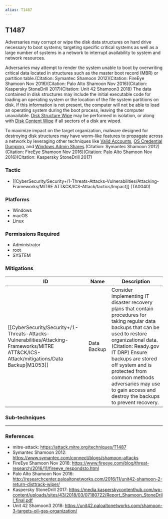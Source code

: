```yaml
---
alias: T1487
---
```


## T1487

Adversaries may corrupt or wipe the disk data structures on hard drive necessary to boot systems; targeting specific critical systems as well as a large number of systems in a network to interrupt availability to system and network resources. 

Adversaries may attempt to render the system unable to boot by overwriting critical data located in structures such as the master boot record (MBR) or partition table.(Citation: Symantec Shamoon 2012)(Citation: FireEye Shamoon Nov 2016)(Citation: Palo Alto Shamoon Nov 2016)(Citation: Kaspersky StoneDrill 2017)(Citation: Unit 42 Shamoon3 2018) The data contained in disk structures may include the initial executable code for loading an operating system or the location of the file system partitions on disk. If this information is not present, the computer will not be able to load an operating system during the boot process, leaving the computer unavailable. [Disk Structure Wipe](https://attack.mitre.org/techniques/T1487) may be performed in isolation, or along with [Disk Content Wipe](https://attack.mitre.org/techniques/T1488) if all sectors of a disk are wiped.

To maximize impact on the target organization, malware designed for destroying disk structures may have worm-like features to propagate across a network by leveraging other techniques like [Valid Accounts](https://attack.mitre.org/techniques/T1078), [OS Credential Dumping](https://attack.mitre.org/techniques/T1003), and [Windows Admin Shares](https://attack.mitre.org/techniques/T1077).(Citation: Symantec Shamoon 2012)(Citation: FireEye Shamoon Nov 2016)(Citation: Palo Alto Shamoon Nov 2016)(Citation: Kaspersky StoneDrill 2017)


### Tactic
- [[CyberSecurity/Security+/1-Threats-Attacks-Vulnerabilities/Attacking-Frameworks/MITRE ATT&CK/ICS-Attack/tactics/Impact]] (TA0040)

### Platforms
- Windows
- macOS
- Linux

### Permissions Required
- Administrator
- root
- SYSTEM

### Mitigations

| ID | Name | Description |
| --- | --- | --- |
| [[CyberSecurity/Security+/1-Threats-Attacks-Vulnerabilities/Attacking-Frameworks/MITRE ATT&CK/ICS-Attack/mitigations/Data Backup\|M1053]] | Data Backup | Consider implementing IT disaster recovery plans that contain procedures for taking regular data backups that can be used to restore organizational data.(Citation: Ready.gov IT DRP) Ensure backups are stored off system and is protected from common methods adversaries may use to gain access and destroy the backups to prevent recovery. |

### Sub-techniques


---
### References

- mitre-attack: https://attack.mitre.org/techniques/T1487
- Symantec Shamoon 2012: https://www.symantec.com/connect/blogs/shamoon-attacks
- FireEye Shamoon Nov 2016: https://www.fireeye.com/blog/threat-research/2016/11/fireeye_respondsto.html
- Palo Alto Shamoon Nov 2016: http://researchcenter.paloaltonetworks.com/2016/11/unit42-shamoon-2-return-disttrack-wiper/
- Kaspersky StoneDrill 2017: https://media.kasperskycontenthub.com/wp-content/uploads/sites/43/2018/03/07180722/Report_Shamoon_StoneDrill_final.pdf
- Unit 42 Shamoon3 2018: https://unit42.paloaltonetworks.com/shamoon-3-targets-oil-gas-organization/
